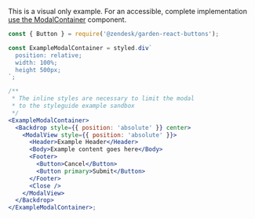 This is a visual only example. For an accessible, complete implementation
[use the ModalContainer](#modalcontainer) component.

```jsx
const { Button } = require('@zendesk/garden-react-buttons');

const ExampleModalContainer = styled.div`
  position: relative;
  width: 100%;
  height 500px;
`;

/**
 * The inline styles are necessary to limit the modal
 * to the styleguide example sandbox
 */
<ExampleModalContainer>
  <Backdrop style={{ position: 'absolute' }} center>
    <ModalView style={{ position: 'absolute' }}>
      <Header>Example Header</Header>
      <Body>Example content goes here</Body>
      <Footer>
        <Button>Cancel</Button>
        <Button primary>Submit</Button>
      </Footer>
      <Close />
    </ModalView>
  </Backdrop>
</ExampleModalContainer>;
```
